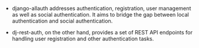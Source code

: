 ###

- django-allauth addresses authentication, registration, user management as well as social authentication. It aims to bridge the gap between local authentication and social authentication.

- dj-rest-auth, on the other hand, provides a set of REST API endpoints for handling user registration and other authentication tasks.